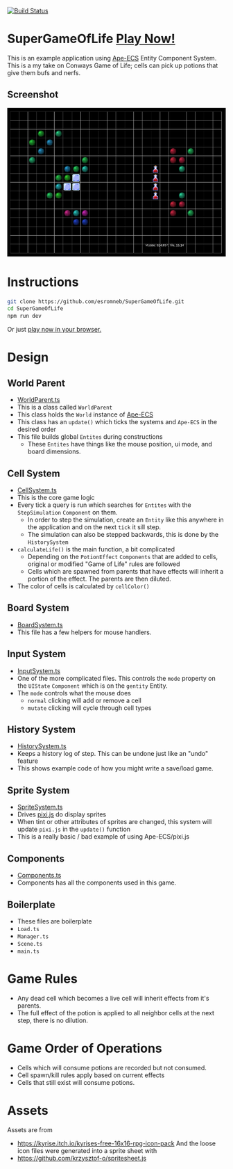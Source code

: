 [![Build Status](https://travis-ci.com/esromneb/SuperGameOfLife.svg?branch=master)](https://travis-ci.com/esromneb/SuperGameOfLife)
# SuperGameOfLife [Play Now!](https://esromneb.github.io/SuperGameOfLife/build/)
This is an example application using [Ape-ECS](https://github.com/fritzy/ape-ecs) Entity Component System.  This is a my take on Conways Game of Life; cells can pick up potions that give them bufs and nerfs.

## Screenshot
![A Screenshot](https://github.com/esromneb/SuperGameOfLife/raw/master/assets/screenshot01.png)

# Instructions
```bash
git clone https://github.com/esromneb/SuperGameOfLife.git
cd SuperGameOfLife
npm run dev
```

Or just [play now in your browser.](https://esromneb.github.io/SuperGameOfLife/build/)

# Design

## World Parent
* [WorldParent.ts](https://github.com/esromneb/SuperGameOfLife/blob/master/src/WorldParent.ts)
* This is a class called `WorldParent`
* This class holds the `World` instance of [Ape-ECS](https://github.com/fritzy/ape-ecs)
* This class has an `update()` which ticks the systems and `Ape-ECS` in the desired order
* This file builds global `Entites` during constructions
  * These `Entites` have things like the mouse position, ui mode, and board dimensions.

## Cell System
* [CellSystem.ts](https://github.com/esromneb/SuperGameOfLife/blob/master/src/systems/CellSystem.ts)
* This is the core game logic
* Every tick a query is run which searches for `Entites` with the `StepSimulation` `Component` on them.
  * In order to step the simulation, create an `Entity` like this anywhere in the application and on the next `tick` it sill step.
  * The simulation can also be stepped backwards, this is done by the `HistorySystem`
* `calculateLife()` is the main function, a bit complicated
  * Depending on the `PotionEffect` `Components` that are added to cells, original or modified "Game of Life" rules are followed
  * Cells which are spawned from parents that have effects will inherit a portion of the effect.  The parents are then diluted.
* The color of cells is calculated by `cellColor()`

## Board System
* [BoardSystem.ts](https://github.com/esromneb/SuperGameOfLife/blob/master/src/systems/BoardSystem.ts)
* This file has a few helpers for mouse handlers.

## Input System
* [InputSystem.ts](https://github.com/esromneb/SuperGameOfLife/blob/master/src/systems/InputSystem.ts)
* One of the more complicated files.  This controls the `mode` property on the `UIState` `Component` which is on the `gentity` Entity.
* The `mode` controls what the mouse does
  * `normal` clicking will add or remove a cell
  * `mutate` clicking will cycle through cell types

## History System
* [HistorySystem.ts](https://github.com/esromneb/SuperGameOfLife/blob/master/src/systems/HistorySystem.ts)
* Keeps a history log of step.  This can be undone just like an "undo" feature
* This shows example code of how you might write a save/load game.

## Sprite System
* [SpriteSystem.ts](https://github.com/esromneb/SuperGameOfLife/blob/master/src/systems/SpriteSystem.ts)
* Drives [pixi.js](https://github.com/pixijs/pixi.js) do display sprites
* When tint or other attributes of sprites are changed, this system will update `pixi.js` in the `update()` function
* This is a really basic / bad example of using Ape-ECS/pixi.js

## Components
* [Components.ts](https://github.com/esromneb/SuperGameOfLife/blob/master/src/components/Components.ts)
* Components has all the components used in this game.

## Boilerplate
* These files are boilerplate
* `Load.ts`
* `Manager.ts`
* `Scene.ts`
* `main.ts`

# Game Rules
* Any dead cell which becomes a live cell will inherit effects from it's parents.
* The full effect of the potion is applied to all neighbor cells at the next step, there is no dilution.

# Game Order of Operations
* Cells which will consume potions are recorded but not consumed.
* Cell spawn/kill rules apply based on current effects
* Cells that still exist will consume potions.

# Assets
Assets are from
* https://kyrise.itch.io/kyrises-free-16x16-rpg-icon-pack
And the loose icon files were generated into a sprite sheet with
* https://github.com/krzysztof-o/spritesheet.js

